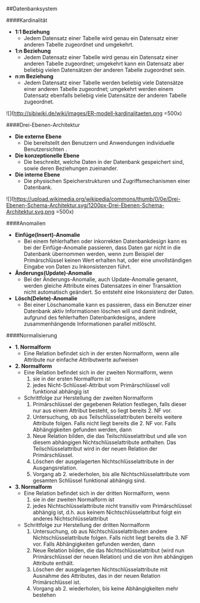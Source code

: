 
##Datenbanksystem

####Kardinalität
* **1:1 Beziehung**
    * Jedem Datensatz einer Tabelle wird genau ein Datensatz einer anderen Tabelle zugeordnet und umgekehrt.
* **1:n Beziehung**
    * Jedem Datensatz einer Tabelle wird genau ein Datensatz einer anderen Tabelle zugeordnet; umgekehrt kann ein Datensatz aber beliebig vielen Datensätzen der anderen Tabelle zugeordnet sein.
* **n:m Beziehung**
    * Jedem Datensatz einer Tabelle werden beliebig viele Datensätze einer anderen Tabelle zugeordnet; umgekehrt werden einem Datensatz ebenfalls beliebig viele Datensätze der anderen Tabelle zugeordnet.

![](http://sibiwiki.de/wiki/images/ER-modell-kardinalitaeten.png =500x)

####Drei-Ebenen-Architektur
* **Die externe Ebene**
    * Die bereitstellt den Benutzern und Anwendungen individuelle Benutzersichten .
* **Die konzeptionelle Ebene**
    * Die beschreibt, welche Daten in der Datenbank gespeichert sind, sowie deren Beziehungen zueinander.
* **Die interne Ebene**
    * Die physischen Speicherstrukturen und Zugriffsmechanismen einer Datenbank.

![](https://upload.wikimedia.org/wikipedia/commons/thumb/0/0e/Drei-Ebenen-Schema-Architektur.svg/1200px-Drei-Ebenen-Schema-Architektur.svg.png =500x)

####Anomalien
* **Einfüge(Insert)-Anomalie**
    * Bei einem fehlerhaften oder inkorrekten Datenbankdesign kann es bei der Einfüge-Anomalie passieren, dass Daten gar nicht in die Datenbank übernommen werden, wenn zum Beispiel der Primärschlüssel keinen Wert erhalten hat, oder eine unvollständigen Eingabe von Daten zu Inkonsistenzen führt.
* **Änderungs(Update)-Anomalie**
    * Bei der Änderungs-Anomalie, auch Update-Anomalie genannt, werden gleiche Attribute eines Datensatzes in einer Transaktion nicht automatisch geändert. So entsteht eine Inkonsistenz der Daten.
* **Lösch(Delete)-Anomalie**
    * Bei einer Löschanomalie kann es passieren, dass ein Benutzer einer Datenbank aktiv Informationen löschen will und damit indirekt, aufgrund des fehlerhaften Datenbankdesigns, andere zusammenhängende Informationen parallel mitlöscht.

####Normalisierung
* **1. Normalform**
    * Eine Relation befindet sich in der ersten Normalform, wenn alle Attribute nur einfache Attributwerte aufweisen
* **2. Normalform**
    * Eine Relation befindet sich in der zweiten Normalform, wenn
        1. sie in der ersten Normalform ist
        2. jedes Nicht-Schlüssel-Attribut vom Primärschlüssel voll funktional abhängig ist
    * Schrittfolge zur Herstellung der zweiten Normalform
        1. Primärschlüssel der gegebenen Relation festlegen, falls dieser nur aus einem Attribut besteht, so liegt bereits 2. NF vor.
        2. Untersuchung, ob aus Teilschlüsselattributen bereits weitere Attribute folgen. Falls nicht liegt bereits die 2. NF vor. Falls Abhängigkeiten gefunden werden, dann
        3. Neue Relation bilden, die das Teilschlüsselattribut und alle von diesem abhängigen Nichtschlüsselattribute anthalten. Das Teilschlüsselattribut wird in der neuen Relation der Primärschlüssel.
        4. Löschen der ausgelagerten Nichtschlüsselattribute in der Ausgangsrelation.
        5. Vorgang ab 2. wiederholen, bis alle Nichtschlüsselattribute vom gesamten Schlüssel funktional abhängig sind.
* **3. Normalform**
    * Eine Relation befindet sich in der dritten Normalform, wenn
        1. sie in der zweiten Normalform ist
        2. jedes Nichtschlüsselattribute nicht transitiv vom Primärschlüssel abhängig ist, d.h. aus keinem Nichtschlüsselattribut folgt ein anderes Nichtschlüsselattribut
    * Schrittfolge zur Herstellung der dritten Normalform
        1. Untersuchung, ob aus Nichtschlüsselattributen andere Nichtschlüsselattribute folgen. Falls nicht liegt bereits die 3. NF vor. Falls Abhängigkeiten gefunden werden, dann
        2. Neue Relation bilden, die das Nichtschlüsselattribut (wird nun Primärschlüssel der neuen Relation) und die von ihm abhängigen Attribute enthält.
        3. Löschen der ausgelagerten Nichtschlüsselattribute mit Ausnahme des Attributes, das in der neuen Relation Primärschlüssel ist.
        4. Vorgang ab 2. wiederholen, bis keine Abhängigkeiten mehr bestehen
